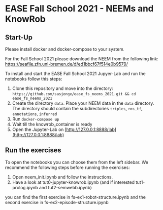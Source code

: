 # EASE Fall School 2021 - NEEMs and KnowRob

## Start-Up

Please install docker and docker-compose to your system.

For the Fall School 2021 please download the NEEM from the following link: https://seafile.zfn.uni-bremen.de/d/ed1bbcf67f514e0b9579/

To install and start the EASE Fall School 2021 Jupyer-Lab and run the notebooks follow this steps:

1. Clone this repository and move into the directory: `https://github.com/sasjonge/ease_fs_neems_2021.git && cd ease_fs_neems_2021`
2. Create the directory `data`. Place your NEEM data in the `data` directory. The directory should contain the subdirectories `triples`, `ros_tf`, `annotations`, `inferred`
3. Run `docker-compose up`
4. Wait till the knowrob_container is ready
5. Open the Jupyter-Lab on [http://127.0.0.1:8888/lab](http://127.0.0.1:8888/lab)

## Run the exercises

To open the notebooks you can choose them from the left sidebar. We recommend the following steps before running the exercises:

1. Open neem_init.ipynb and follow the instructions.
2. Have a look at tut0-jupyter-knowrob.ipynb (and if interested tut1-prolog.ipynb and tut2-semwebb.ipynb)

you can find the first exercise in fs-ex1-robot-structure.ipynb  and the second exercise in fs-ex2-episode-structure.ipynb

